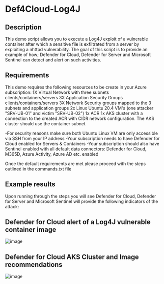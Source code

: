 # Def4Cloud-Log4J

Description
-----------

This demo script allows you to execute a Log4J exploit of a vulnerable container after which a sensitive file is exfiltrated from a server by exploiting a nhttpd vulnerability.
The goal of this script is to provide an example of how; Defender for Cloud, Defender for Server and Microsoft Sentinel can detect and alert on such activities.

Requirements
------------

This demo requires the following resources to be create in your Azure subscription:
1X Virtual Network with three subnets clients/containers/servers
3X Application Security Groups clients/containers/servers
3X Network Security groups mapped to the 3 subnets and application groups
2x Linux Ubuntu 20.4 VM's (one attacker "SRV-UB-01" and victim "SRV-UB-02")
1x ACR
1x AKS cluster with a connection to the created ACR with CIDR network configuration. The AKS cluster should use the container subnet

-For security reasons make sure both Ubuntu Linux VM are only accessible via SSH from your IP address
-Your subscription needs to have Defender for Cloud enabled for Servers & Containers
-Your subscription should also have Sentinel enabled with all default data connectors: Defender for Cloud, M365D, Azure Activity, Azure AD etc. enabled

Once the default requirements are met please proceed with the steps outlined in the commands.txt file

Example results
---------------
Upon running through the steps you will see Defender for Cloud, Defender for Server and Microsoft Sentinel will provide the following indicators of the attack:

Defender for Cloud alert of a Log4J vulnerable container image
--------------------------------------------------------------
![image](https://user-images.githubusercontent.com/9025598/148591135-a94a39d0-9f23-4d8f-83a0-4d9a3cd6a1f1.png)

Defender for Cloud AKS Cluster and Image recommendations
---------------------------------------------------------
![image](https://user-images.githubusercontent.com/9025598/148594118-9d41c061-7611-4ccd-8742-89c0e2f12659.png)



